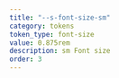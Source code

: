 ```yaml
---
title: "--s-font-size-sm"
category: tokens
token_type: font-size
value: 0.875rem
description: sm Font size
order: 3
---
```

